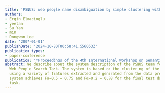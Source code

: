 ```yaml
---
title: 'PSNUS: web people name disambiguation by simple clustering with rich features'
authors:
- Ergin Elmacioglu
- yeetan
- Su Yan
- min
- Dongwon Lee
date: '2007-01-01'
publishDate: '2024-10-20T00:58:41.556053Z'
publication_types:
- paper-conference
publication: '*Proceedings of the 4th International Workshop on Semantic Evaluations*'
abstract: We describe about the system description of the PSNUS team for the SemEval-2007
  Web People Search Task. The system is based on the clustering of the web pages by
  using a variety of features extracted and generated from the data provided. This
  system achieves Fα=0.5 = 0.75 and Fα=0.2 = 0.78 for the final test data set of the
  task.
---
```

